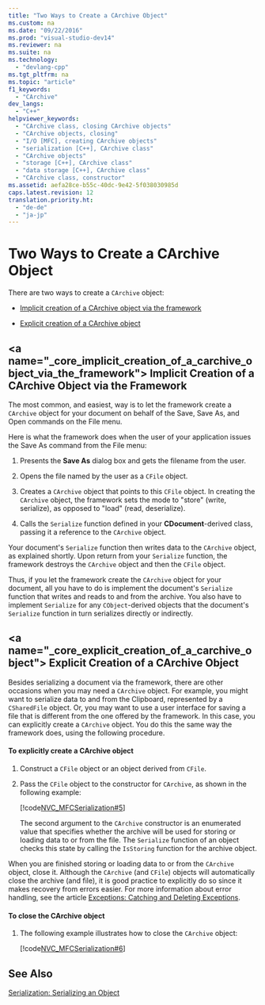 ```yaml
---
title: "Two Ways to Create a CArchive Object"
ms.custom: na
ms.date: "09/22/2016"
ms.prod: "visual-studio-dev14"
ms.reviewer: na
ms.suite: na
ms.technology: 
  - "devlang-cpp"
ms.tgt_pltfrm: na
ms.topic: "article"
f1_keywords: 
  - "CArchive"
dev_langs: 
  - "C++"
helpviewer_keywords: 
  - "CArchive class, closing CArchive objects"
  - "CArchive objects, closing"
  - "I/O [MFC], creating CArchive objects"
  - "serialization [C++], CArchive class"
  - "CArchive objects"
  - "storage [C++], CArchive class"
  - "data storage [C++], CArchive class"
  - "CArchive class, constructor"
ms.assetid: aefa28ce-b55c-40dc-9e42-5f038030985d
caps.latest.revision: 12
translation.priority.ht: 
  - "de-de"
  - "ja-jp"
---
```

# Two Ways to Create a CArchive Object
There are two ways to create a `CArchive` object:  
  
-   [Implicit creation of a CArchive object via the framework](#_core_implicit_creation_of_a_carchive_object_via_the_framework)  
  
-   [Explicit creation of a CArchive object](#_core_explicit_creation_of_a_carchive_object)  
  
##  \<a name="_core_implicit_creation_of_a_carchive_object_via_the_framework"></a> Implicit Creation of a CArchive Object via the Framework  
 The most common, and easiest, way is to let the framework create a `CArchive` object for your document on behalf of the Save, Save As, and Open commands on the File menu.  
  
 Here is what the framework does when the user of your application issues the Save As command from the File menu:  
  
1.  Presents the **Save As** dialog box and gets the filename from the user.  
  
2.  Opens the file named by the user as a `CFile` object.  
  
3.  Creates a `CArchive` object that points to this `CFile` object. In creating the `CArchive` object, the framework sets the mode to "store" (write, serialize), as opposed to "load" (read, deserialize).  
  
4.  Calls the `Serialize` function defined in your **CDocument**-derived class, passing it a reference to the `CArchive` object.  
  
 Your document's `Serialize` function then writes data to the `CArchive` object, as explained shortly. Upon return from your `Serialize` function, the framework destroys the `CArchive` object and then the `CFile` object.  
  
 Thus, if you let the framework create the `CArchive` object for your document, all you have to do is implement the document's `Serialize` function that writes and reads to and from the archive. You also have to implement `Serialize` for any `CObject`-derived objects that the document's `Serialize` function in turn serializes directly or indirectly.  
  
##  \<a name="_core_explicit_creation_of_a_carchive_object"></a> Explicit Creation of a CArchive Object  
 Besides serializing a document via the framework, there are other occasions when you may need a `CArchive` object. For example, you might want to serialize data to and from the Clipboard, represented by a `CSharedFile` object. Or, you may want to use a user interface for saving a file that is different from the one offered by the framework. In this case, you can explicitly create a `CArchive` object. You do this the same way the framework does, using the following procedure.  
  
#### To explicitly create a CArchive object  
  
1.  Construct a `CFile` object or an object derived from `CFile`.  
  
2.  Pass the `CFile` object to the constructor for `CArchive`, as shown in the following example:  
  
     [!code[NVC_MFCSerialization#5](../vs140/codesnippet/CPP/two-ways-to-create-a-carchive-object_1.cpp)]  
  
     The second argument to the `CArchive` constructor is an enumerated value that specifies whether the archive will be used for storing or loading data to or from the file. The `Serialize` function of an object checks this state by calling the `IsStoring` function for the archive object.  
  
 When you are finished storing or loading data to or from the `CArchive` object, close it. Although the `CArchive` (and `CFile`) objects will automatically close the archive (and file), it is good practice to explicitly do so since it makes recovery from errors easier. For more information about error handling, see the article [Exceptions: Catching and Deleting Exceptions](../vs140/exceptions--catching-and-deleting-exceptions.md).  
  
#### To close the CArchive object  
  
1.  The following example illustrates how to close the `CArchive` object:  
  
     [!code[NVC_MFCSerialization#6](../vs140/codesnippet/CPP/two-ways-to-create-a-carchive-object_2.cpp)]  
  
## See Also  
 [Serialization: Serializing an Object](../vs140/serialization--serializing-an-object.md)